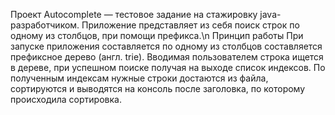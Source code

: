 Проект Autocomplete — тестовое задание на стажировку java-разработчиком. Приложение представляет из себя поиск строк по одному из столбцов, при помощи префикса.\n
Принцип работы
  При запуске приложения составляется по одному из столбцов составляется префиксное дерево (англ. trie). Вводимая пользователем строка ищется в дереве, при успешном поиске получая на выходе список индексов. По полученным индексам нужные строки достаются из файла, сортируются и выводятся на консоль после заголовка, по которому происходила сортировка.
